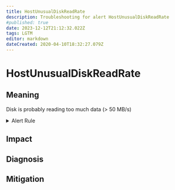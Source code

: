 ```yaml
---
title: HostUnusualDiskReadRate
description: Troubleshooting for alert HostUnusualDiskReadRate
#published: true
date: 2023-12-12T21:12:32.022Z
tags: LGTM
editor: markdown
dateCreated: 2020-04-10T18:32:27.079Z
---
```


# HostUnusualDiskReadRate

## Meaning
[//]: # "Short paragraph that explains what the alert means"
Disk is probably reading too much data (> 50 MB/s)

<details>
  <summary>Alert Rule</summary>

  ```yaml
alert: HostUnusualDiskReadRate
expr: (sum by (instance) (rate(node_disk_read_bytes_total[2m])) / 1024 / 1024 > 50) * on(instance) group_left (nodename) node_uname_info{nodename=~".+"}
for: 5m
labels:
    severity: warning
annotations:
    summary: Host unusual disk read rate (instance {{ $labels.instance }})
    description: |-
        Disk is probably reading too much data (> 50 MB/s)
          VALUE = {{ $value }}
          LABELS = {{ $labels }}
    runbook: https://github.com/srerun/prometheus-alerts/content/runbooks/HostUnusualDiskReadRate

  ```
</details>


## Impact
[//]: # "What could / will happen if the alert is not addressed"



## Diagnosis
[//]: # "Steps to take to identify the cause of the problem"



## Mitigation
[//]: # "The steps necessary to resolve the alert"

